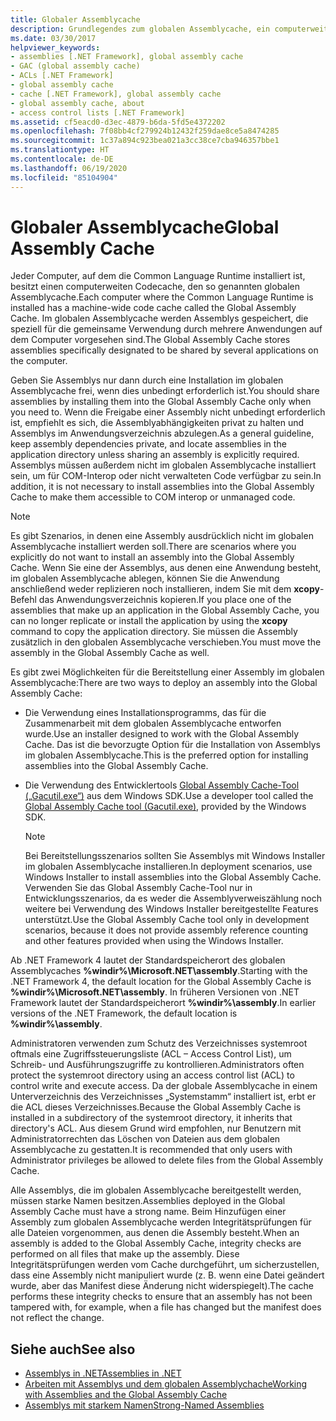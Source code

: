 ```yaml
---
title: Globaler Assemblycache
description: Grundlegendes zum globalen Assemblycache, ein computerweiter Codecache, in dem die Common Language Runtime für .NET installiert ist
ms.date: 03/30/2017
helpviewer_keywords:
- assemblies [.NET Framework], global assembly cache
- GAC (global assembly cache)
- ACLs [.NET Framework]
- global assembly cache
- cache [.NET Framework], global assembly cache
- global assembly cache, about
- access control lists [.NET Framework]
ms.assetid: cf5eacd0-d3ec-4879-b6da-5fd5e4372202
ms.openlocfilehash: 7f08bb4cf279924b12432f259dae8ce5a8474285
ms.sourcegitcommit: 1c37a894c923bea021a3cc38ce7cba946357bbe1
ms.translationtype: HT
ms.contentlocale: de-DE
ms.lasthandoff: 06/19/2020
ms.locfileid: "85104904"
---
```

# <a name="global-assembly-cache"></a><span data-ttu-id="0d96b-103">Globaler Assemblycache</span><span class="sxs-lookup"><span data-stu-id="0d96b-103">Global Assembly Cache</span></span>
<span data-ttu-id="0d96b-104">Jeder Computer, auf dem die Common Language Runtime installiert ist, besitzt einen computerweiten Codecache, den so genannten globalen Assemblycache.</span><span class="sxs-lookup"><span data-stu-id="0d96b-104">Each computer where the Common Language Runtime is installed has a machine-wide code cache called the Global Assembly Cache.</span></span> <span data-ttu-id="0d96b-105">Im globalen Assemblycache werden Assemblys gespeichert, die speziell für die gemeinsame Verwendung durch mehrere Anwendungen auf dem Computer vorgesehen sind.</span><span class="sxs-lookup"><span data-stu-id="0d96b-105">The Global Assembly Cache stores assemblies specifically designated to be shared by several applications on the computer.</span></span>  
  
 <span data-ttu-id="0d96b-106">Geben Sie Assemblys nur dann durch eine Installation im globalen Assemblycache frei, wenn dies unbedingt erforderlich ist.</span><span class="sxs-lookup"><span data-stu-id="0d96b-106">You should share assemblies by installing them into the Global Assembly Cache only when you need to.</span></span> <span data-ttu-id="0d96b-107">Wenn die Freigabe einer Assembly nicht unbedingt erforderlich ist, empfiehlt es sich, die Assemblyabhängigkeiten privat zu halten und Assemblys im Anwendungsverzeichnis abzulegen.</span><span class="sxs-lookup"><span data-stu-id="0d96b-107">As a general guideline, keep assembly dependencies private, and locate assemblies in the application directory unless sharing an assembly is explicitly required.</span></span> <span data-ttu-id="0d96b-108">Assemblys müssen außerdem nicht im globalen Assemblycache installiert sein, um für COM-Interop oder nicht verwalteten Code verfügbar zu sein.</span><span class="sxs-lookup"><span data-stu-id="0d96b-108">In addition, it is not necessary to install assemblies into the Global Assembly Cache to make them accessible to COM interop or unmanaged code.</span></span>  
  
> [!NOTE]
> <span data-ttu-id="0d96b-109">Es gibt Szenarios, in denen eine Assembly ausdrücklich nicht im globalen Assemblycache installiert werden soll.</span><span class="sxs-lookup"><span data-stu-id="0d96b-109">There are scenarios where you explicitly do not want to install an assembly into the Global Assembly Cache.</span></span> <span data-ttu-id="0d96b-110">Wenn Sie eine der Assemblys, aus denen eine Anwendung besteht, im globalen Assemblycache ablegen, können Sie die Anwendung anschließend weder replizieren noch installieren, indem Sie mit dem **xcopy**-Befehl das Anwendungsverzeichnis kopieren.</span><span class="sxs-lookup"><span data-stu-id="0d96b-110">If you place one of the assemblies that make up an application in the Global Assembly Cache, you can no longer replicate or install the application by using the **xcopy** command to copy the application directory.</span></span> <span data-ttu-id="0d96b-111">Sie müssen die Assembly zusätzlich in den globalen Assemblycache verschieben.</span><span class="sxs-lookup"><span data-stu-id="0d96b-111">You must move the assembly in the Global Assembly Cache as well.</span></span>  
  
 <span data-ttu-id="0d96b-112">Es gibt zwei Möglichkeiten für die Bereitstellung einer Assembly im globalen Assemblycache:</span><span class="sxs-lookup"><span data-stu-id="0d96b-112">There are two ways to deploy an assembly into the Global Assembly Cache:</span></span>  
  
- <span data-ttu-id="0d96b-113">Die Verwendung eines Installationsprogramms, das für die Zusammenarbeit mit dem globalen Assemblycache entworfen wurde.</span><span class="sxs-lookup"><span data-stu-id="0d96b-113">Use an installer designed to work with the Global Assembly Cache.</span></span> <span data-ttu-id="0d96b-114">Das ist die bevorzugte Option für die Installation von Assemblys im globalen Assemblycache.</span><span class="sxs-lookup"><span data-stu-id="0d96b-114">This is the preferred option for installing assemblies into the Global Assembly Cache.</span></span>  
  
- <span data-ttu-id="0d96b-115">Die Verwendung des Entwicklertools [Global Assembly Cache-Tool („Gacutil.exe“)](../tools/gacutil-exe-gac-tool.md) aus dem Windows SDK.</span><span class="sxs-lookup"><span data-stu-id="0d96b-115">Use a developer tool called the [Global Assembly Cache tool (Gacutil.exe)](../tools/gacutil-exe-gac-tool.md), provided by the Windows SDK.</span></span>  
  
    > [!NOTE]
    > <span data-ttu-id="0d96b-116">Bei Bereitstellungsszenarios sollten Sie Assemblys mit Windows Installer im globalen Assemblycache installieren.</span><span class="sxs-lookup"><span data-stu-id="0d96b-116">In deployment scenarios, use Windows Installer to install assemblies into the Global Assembly Cache.</span></span> <span data-ttu-id="0d96b-117">Verwenden Sie das Global Assembly Cache-Tool nur in Entwicklungsszenarios, da es weder die Assemblyverweiszählung noch weitere bei Verwendung des Windows Installer bereitgestellte Features unterstützt.</span><span class="sxs-lookup"><span data-stu-id="0d96b-117">Use the Global Assembly Cache tool only in development scenarios, because it does not provide assembly reference counting and other features provided when using the Windows Installer.</span></span>  
  
 <span data-ttu-id="0d96b-118">Ab .NET Framework 4 lautet der Standardspeicherort des globalen Assemblycaches **%windir%\Microsoft.NET\assembly**.</span><span class="sxs-lookup"><span data-stu-id="0d96b-118">Starting with the .NET Framework 4, the default location for the Global Assembly Cache is **%windir%\Microsoft.NET\assembly**.</span></span> <span data-ttu-id="0d96b-119">In früheren Versionen von .NET Framework lautet der Standardspeicherort **%windir%\assembly**.</span><span class="sxs-lookup"><span data-stu-id="0d96b-119">In earlier versions of the .NET Framework, the default location is **%windir%\assembly**.</span></span>  
  
 <span data-ttu-id="0d96b-120">Administratoren verwenden zum Schutz des Verzeichnisses systemroot oftmals eine Zugriffssteuerungsliste (ACL – Access Control List), um Schreib- und Ausführungszugriffe zu kontrollieren.</span><span class="sxs-lookup"><span data-stu-id="0d96b-120">Administrators often protect the systemroot directory using an access control list (ACL) to control write and execute access.</span></span> <span data-ttu-id="0d96b-121">Da der globale Assemblycache in einem Unterverzeichnis des Verzeichnisses „Systemstamm“ installiert ist, erbt er die ACL dieses Verzeichnisses.</span><span class="sxs-lookup"><span data-stu-id="0d96b-121">Because the Global Assembly Cache is installed in a subdirectory of the systemroot directory, it inherits that directory's ACL.</span></span> <span data-ttu-id="0d96b-122">Aus diesem Grund wird empfohlen, nur Benutzern mit Administratorrechten das Löschen von Dateien aus dem globalen Assemblycache zu gestatten.</span><span class="sxs-lookup"><span data-stu-id="0d96b-122">It is recommended that only users with Administrator privileges be allowed to delete files from the Global Assembly Cache.</span></span>  
  
 <span data-ttu-id="0d96b-123">Alle Assemblys, die im globalen Assemblycache bereitgestellt werden, müssen starke Namen besitzen.</span><span class="sxs-lookup"><span data-stu-id="0d96b-123">Assemblies deployed in the Global Assembly Cache must have a strong name.</span></span> <span data-ttu-id="0d96b-124">Beim Hinzufügen einer Assembly zum globalen Assemblycache werden Integritätsprüfungen für alle Dateien vorgenommen, aus denen die Assembly besteht.</span><span class="sxs-lookup"><span data-stu-id="0d96b-124">When an assembly is added to the Global Assembly Cache, integrity checks are performed on all files that make up the assembly.</span></span> <span data-ttu-id="0d96b-125">Diese Integritätsprüfungen werden vom Cache durchgeführt, um sicherzustellen, dass eine Assembly nicht manipuliert wurde (z. B. wenn eine Datei geändert wurde, aber das Manifest diese Änderung nicht widerspiegelt).</span><span class="sxs-lookup"><span data-stu-id="0d96b-125">The cache performs these integrity checks to ensure that an assembly has not been tampered with, for example, when a file has changed but the manifest does not reflect the change.</span></span>  
  
## <a name="see-also"></a><span data-ttu-id="0d96b-126">Siehe auch</span><span class="sxs-lookup"><span data-stu-id="0d96b-126">See also</span></span>

- [<span data-ttu-id="0d96b-127">Assemblys in .NET</span><span class="sxs-lookup"><span data-stu-id="0d96b-127">Assemblies in .NET</span></span>](../../standard/assembly/index.md)
- [<span data-ttu-id="0d96b-128">Arbeiten mit Assemblys und dem globalen Assemblychache</span><span class="sxs-lookup"><span data-stu-id="0d96b-128">Working with Assemblies and the Global Assembly Cache</span></span>](working-with-assemblies-and-the-gac.md)
- [<span data-ttu-id="0d96b-129">Assemblys mit starkem Namen</span><span class="sxs-lookup"><span data-stu-id="0d96b-129">Strong-Named Assemblies</span></span>](../../standard/assembly/strong-named.md)
